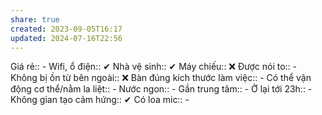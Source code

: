 ```yaml
---
share: true
created: 2023-09-05T16:17
updated: 2024-07-16T22:56
---
```

Giá rẻ:: -
Wifi, ổ điện:: ✔
Nhà vệ sinh:: ✔
Máy chiếu:: ❌
Được nói to:: -
Không bị ồn từ bên ngoài:: ❌
Bàn đúng kích thước làm việc:: -
Có thể vận động cơ thể/nằm la liệt:: -
Nước ngon:: -
Gần trung tâm:: -
Ở lại tới 23h:: -
Không gian tạo cảm hứng:: ✔
Có loa mic:: -